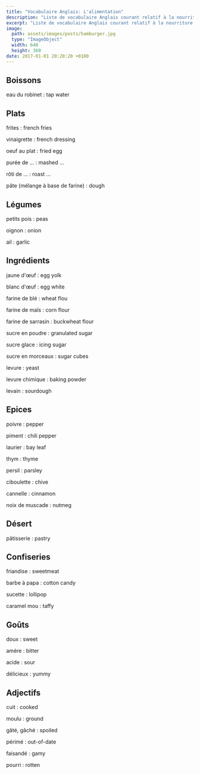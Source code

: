 ```yaml
---
title: "Vocabulaire Anglais: L'alimentation"
description: "Liste de vocabulaire Anglais courant relatif à la nourriture et la cuisine."
excerpt: "Liste de vocabulaire Anglais courant relatif à la nourriture et la cuisine."
image:
  path: assets/images/posts/hamburger.jpg
  type: "ImageObject"
  width: 640
  height: 360
date: 2017-01-01 20:20:20 +0100
---
```


## Boissons

eau du robinet
: tap water


## Plats

frites
: french fries

vinaigrette
: french dressing

oeuf au plat
: fried egg

purée de ...
: mashed ...

rôti de ...
: roast ...

pâte (mélange à base de farine)
: dough


## Légumes

petits pois
: peas

oignon
: onion

ail
: garlic


## Ingrédients

jaune d'œuf
: egg yolk

blanc d'œuf
: egg white

farine de blé
: wheat flou

farine de maïs
: corn flour

farine de sarrasin
: buckwheat flour

sucre en poudre
: granulated sugar

sucre glace
: icing sugar

sucre en morceaux
: sugar cubes

levure
: yeast

levure chimique
: baking powder

levain
: sourdough


## Epices

poivre
: pepper

piment
: chili pepper

laurier
: bay leaf

thym
: thyme

persil
: parsley

ciboulette
: chive

cannelle
: cinnamon

noix de muscade
: nutmeg


## Désert

pâtisserie
: pastry


## Confiseries

friandise
: sweetmeat

barbe à papa
: cotton candy

sucette
: lollipop

caramel mou
: taffy


## Goûts

doux
: sweet

amère
: bitter

acide
: sour

délicieux
: yummy


## Adjectifs

cuit
: cooked

moulu
: ground

gâté, gâché
: spoiled

périmé
: out-of-date

faisandé
: gamy

pourri
: rotten
